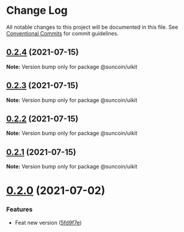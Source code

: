 # Change Log

All notable changes to this project will be documented in this file.
See [Conventional Commits](https://conventionalcommits.org) for commit guidelines.

## [0.2.4](https://github.com/suncoinchain/suncoin-toolkit/tree/master/packages/suncoin-uikit/compare/@suncoin/uikit@0.2.3...@suncoin/uikit@0.2.4) (2021-07-15)

**Note:** Version bump only for package @suncoin/uikit





## [0.2.3](https://github.com/suncoinchain/suncoin-toolkit/tree/master/packages/suncoin-uikit/compare/@suncoin/uikit@0.2.2...@suncoin/uikit@0.2.3) (2021-07-15)

**Note:** Version bump only for package @suncoin/uikit





## [0.2.2](https://github.com/suncoinchain/suncoin-toolkit/tree/master/packages/suncoin-uikit/compare/@suncoin/uikit@0.2.1...@suncoin/uikit@0.2.2) (2021-07-15)

**Note:** Version bump only for package @suncoin/uikit





## [0.2.1](https://github.com/suncoinchain/suncoin-toolkit/tree/master/packages/suncoin-uikit/compare/@suncoin/uikit@0.2.0...@suncoin/uikit@0.2.1) (2021-07-15)

**Note:** Version bump only for package @suncoin/uikit





# [0.2.0](https://github.com/suncoinchain/suncoin-toolkit/tree/master/packages/suncoin-uikit/compare/@suncoin/uikit@0.1.1...@suncoin/uikit@0.2.0) (2021-07-02)


### Features

* Feat new version ([5fd9f7e](https://github.com/suncoinchain/suncoin-toolkit/tree/master/packages/suncoin-uikit/commit/5fd9f7eb6d480d8387a04cb2a02d69fa4a821d30))
